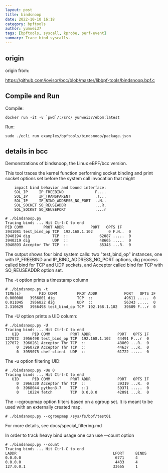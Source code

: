 ```yaml
---
layout: post
title: bindsnoop
date: 2022-10-10 16:18
category: bpftools
author: yunwei37
tags: [bpftools, syscall, kprobe, perf-event]
summary: Trace bind syscalls.
---
```


## origin

origin from:

https://github.com/iovisor/bcc/blob/master/libbpf-tools/bindsnoop.bpf.c

## Compile and Run

Compile:

```shell
docker run -it -v `pwd`/:/src/ yunwei37/ebpm:latest
```

Run:

```shell
sudo ./ecli run examples/bpftools/bindsnoop/package.json
```

## details in bcc

Demonstrations of bindsnoop, the Linux eBPF/bcc version.

This tool traces the kernel function performing socket binding and
print socket options set before the system call invocation that might
```console
    impact bind behavior and bound interface:
    SOL_IP     IP_FREEBIND              F....
    SOL_IP     IP_TRANSPARENT           .T...
    SOL_IP     IP_BIND_ADDRESS_NO_PORT  ..N..
    SOL_SOCKET SO_REUSEADDR             ...R.
    SOL_SOCKET SO_REUSEPORT             ....r
```
```console
# ./bindsnoop.py
Tracing binds ... Hit Ctrl-C to end
PID COMM         PROT ADDR            PORT   OPTS IF
3941081 test_bind_op TCP  192.168.1.102       0 F.N..  0
3940194 dig          TCP  ::              62087 .....  0
3940219 dig          UDP  ::              48665 .....  0
3940893 Acceptor Thr TCP  ::              35343 ...R.  0
```
The output shows four bind system calls:
two "test_bind_op" instances, one with IP_FREEBIND and IP_BIND_ADDRESS_NO_PORT
options, dig process called bind for TCP and UDP sockets,
and Acceptor called bind for TCP with SO_REUSEADDR option set.


The -t option prints a timestamp column
```console
# ./bindsnoop.py -t
TIME(s)        PID COMM         PROT ADDR            PORT   OPTS IF
0.000000   3956801 dig          TCP  ::              49611 .....  0
0.011045   3956822 dig          UDP  ::              56343 .....  0
2.310629   3956498 test_bind_op TCP  192.168.1.102   39609 F...r  0
```

The -U option prints a UID column:
```console
# ./bindsnoop.py -U
Tracing binds ... Hit Ctrl-C to end
   UID      PID COMM         PROT ADDR            PORT   OPTS IF
127072  3956498 test_bind_op TCP  192.168.1.102   44491 F...r  0
127072  3960261 Acceptor Thr TCP  ::              48869 ...R.  0
     0  3960729 Acceptor Thr TCP  ::              44637 ...R.  0
     0  3959075 chef-client  UDP  ::              61722 .....  0
```

The -u option filtering UID:
```console
# ./bindsnoop.py -Uu 0
Tracing binds ... Hit Ctrl-C to end
   UID      PID COMM         PROT ADDR            PORT   OPTS IF
     0  3966330 Acceptor Thr TCP  ::              39319 ...R.  0
     0  3968044 python3.7    TCP  ::1             59371 .....  0
     0    10224 fetch        TCP  0.0.0.0         42091 ...R.  0
```

The --cgroupmap option filters based on a cgroup set.
It is meant to be used with an externally created map.
```console
# ./bindsnoop.py --cgroupmap /sys/fs/bpf/test01
```
For more details, see docs/special_filtering.md


In order to track heavy bind usage one can use --count option
```console
# ./bindsnoop.py --count
Tracing binds ... Hit Ctrl-C to end
LADDR                                           LPORT     BINDS
0.0.0.0                                          6771     4
0.0.0.0                                          4433     4
127.0.0.1                                       33665     1
```